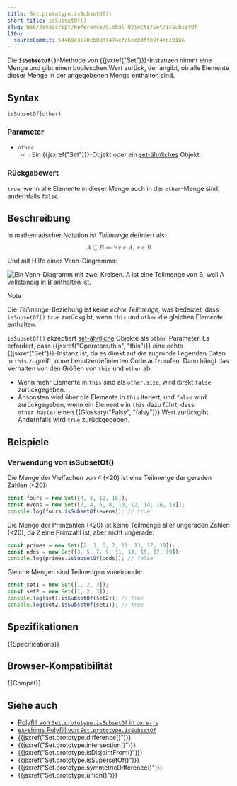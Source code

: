 ```yaml
---
title: Set.prototype.isSubsetOf()
short-title: isSubsetOf()
slug: Web/JavaScript/Reference/Global_Objects/Set/isSubsetOf
l10n:
  sourceCommit: 544b843570cb08d1474cfc5ec03ffb9f4edc0166
---
```


Die **`isSubsetOf()`**-Methode von {{jsxref("Set")}}-Instanzen nimmt eine Menge und gibt einen booleschen Wert zurück, der angibt, ob alle Elemente dieser Menge in der angegebenen Menge enthalten sind.

## Syntax

```js-nolint
isSubsetOf(other)
```

### Parameter

- `other`
  - : Ein {{jsxref("Set")}}-Objekt oder ein [set-ähnliches](/de/docs/Web/JavaScript/Reference/Global_Objects/Set#set-like_objects) Objekt.

### Rückgabewert

`true`, wenn alle Elemente in dieser Menge auch in der `other`-Menge sind, andernfalls `false`.

## Beschreibung

In mathematischer Notation ist _Teilmenge_ definiert als:

<!-- prettier-ignore-start -->
<math display="block">
  <semantics><mrow><mi>A</mi><mo>⊆</mo><mi>B</mi><mo stretchy="false">⇔</mo><mo>∀</mo><mi>x</mi><mo>∊</mo><mi>A</mi><mo>,</mo><mspace width="0.16666666666666666em"></mspace><mi>x</mi><mo>∊</mo><mi>B</mi></mrow><annotation encoding="TeX">A\subseteq B \Leftrightarrow \forall x\in A,\,x\in B</annotation></semantics>
</math>
<!-- prettier-ignore-end -->

Und mit Hilfe eines Venn-Diagramms:

![Ein Venn-Diagramm mit zwei Kreisen. A ist eine Teilmenge von B, weil A vollständig in B enthalten ist.](diagram.svg)

> [!NOTE]
> Die _Teilmenge_-Beziehung ist keine _echte Teilmenge_, was bedeutet, dass `isSubsetOf()` `true` zurückgibt, wenn `this` und `other` die gleichen Elemente enthalten.

`isSubsetOf()` akzeptiert [set-ähnliche](/de/docs/Web/JavaScript/Reference/Global_Objects/Set#set-like_objects) Objekte als `other`-Parameter. Es erfordert, dass {{jsxref("Operators/this", "this")}} eine echte {{jsxref("Set")}}-Instanz ist, da es direkt auf die zugrunde liegenden Daten in `this` zugreift, ohne benutzerdefinierten Code aufzurufen. Dann hängt das Verhalten von den Größen von `this` und `other` ab:

- Wenn mehr Elemente in `this` sind als `other.size`, wird direkt `false` zurückgegeben.
- Ansonsten wird über die Elemente in `this` iteriert, und `false` wird zurückgegeben, wenn ein Element `e` in `this` dazu führt, dass `other.has(e)` einen {{Glossary("Falsy", "falsy")}} Wert zurückgibt. Andernfalls wird `true` zurückgegeben.

## Beispiele

### Verwendung von isSubsetOf()

Die Menge der Vielfachen von 4 (<20) ist eine Teilmenge der geraden Zahlen (<20):

```js
const fours = new Set([4, 8, 12, 16]);
const evens = new Set([2, 4, 6, 8, 10, 12, 14, 16, 18]);
console.log(fours.isSubsetOf(evens)); // true
```

Die Menge der Primzahlen (<20) ist keine Teilmenge aller ungeraden Zahlen (<20), da 2 eine Primzahl ist, aber nicht ungerade:

```js
const primes = new Set([2, 3, 5, 7, 11, 13, 17, 19]);
const odds = new Set([3, 5, 7, 9, 11, 13, 15, 17, 19]);
console.log(primes.isSubsetOf(odds)); // false
```

Gleiche Mengen sind Teilmengen voneinander:

```js
const set1 = new Set([1, 2, 3]);
const set2 = new Set([1, 2, 3]);
console.log(set1.isSubsetOf(set2)); // true
console.log(set2.isSubsetOf(set1)); // true
```

## Spezifikationen

{{Specifications}}

## Browser-Kompatibilität

{{Compat}}

## Siehe auch

- [Polyfill von `Set.prototype.isSubsetOf` in `core-js`](https://github.com/zloirock/core-js#new-set-methods)
- [es-shims Polyfill von `Set.prototype.isSubsetOf`](https://www.npmjs.com/package/set.prototype.issubsetof)
- {{jsxref("Set.prototype.difference()")}}
- {{jsxref("Set.prototype.intersection()")}}
- {{jsxref("Set.prototype.isDisjointFrom()")}}
- {{jsxref("Set.prototype.isSupersetOf()")}}
- {{jsxref("Set.prototype.symmetricDifference()")}}
- {{jsxref("Set.prototype.union()")}}
